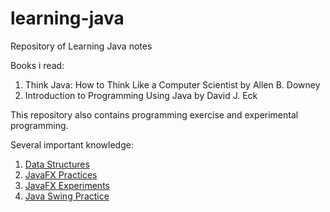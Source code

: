 # learning-java
Repository of Learning Java notes

Books i read:
1. Think Java: How to Think Like a Computer Scientist by Allen B. Downey
2. Introduction to Programming Using Java by David J. Eck

This repository also contains programming exercise and experimental programming.

Several important knowledge:

1. [Data Structures](https://github.com/agusrichard/learning-java/tree/master/collectionsPractice)
2. [JavaFX Practices](https://github.com/agusrichard/learning-java/tree/master/javaFXPractice)
3. [JavaFX Experiments](https://github.com/agusrichard/learning-java/tree/master/javaFXExperiment)
4. [Java Swing Practice](https://github.com/agusrichard/learning-java/tree/master/javaSwingPractice)
